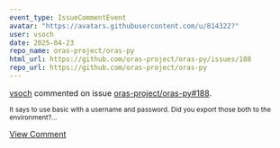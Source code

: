 ```yaml
---
event_type: IssueCommentEvent
avatar: "https://avatars.githubusercontent.com/u/814322?"
user: vsoch
date: 2025-04-23
repo_name: oras-project/oras-py
html_url: https://github.com/oras-project/oras-py/issues/188
repo_url: https://github.com/oras-project/oras-py
---
```


<a href='https://github.com/vsoch' target='_blank'>vsoch</a> commented on issue <a href='https://github.com/oras-project/oras-py/issues/188' target='_blank'>oras-project/oras-py#188</a>.

<small>It says to use basic with a username and password. Did you export those both to the environment?...</small>

<a href='https://github.com/oras-project/oras-py/issues/188' target='_blank'>View Comment</a>